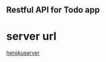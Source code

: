 ## Restful API for Todo app

# server url
[herokuserver](https://apricot-sundae-79677.herokuapp.com/)
